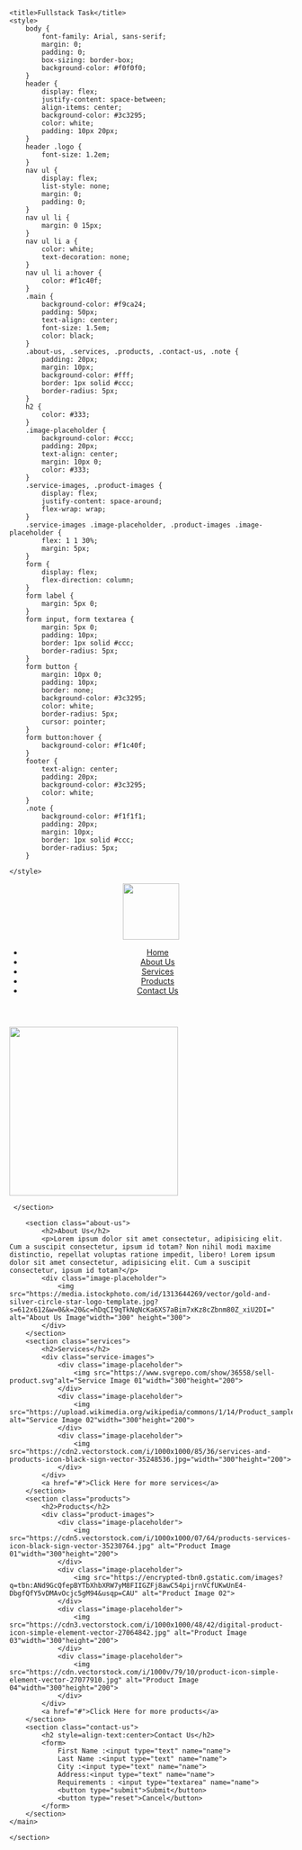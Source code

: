 <!DOCTYPE html>
<html lang="en">
<head>
   
    <title>Fullstack Task</title>
    <style>
        body {
            font-family: Arial, sans-serif;
            margin: 0;
            padding: 0;
            box-sizing: border-box;
            background-color: #f0f0f0;
        }
        header {
            display: flex;
            justify-content: space-between;
            align-items: center;
            background-color: #3c3295;
            color: white;
            padding: 10px 20px;
        }
        header .logo {
            font-size: 1.2em;
        }
        nav ul {
            display: flex;
            list-style: none;
            margin: 0;
            padding: 0;
        }
        nav ul li {
            margin: 0 15px;
        }
        nav ul li a {
            color: white;
            text-decoration: none;
        }
        nav ul li a:hover {
            color: #f1c40f;
        }
        .main {
            background-color: #f9ca24;
            padding: 50px;
            text-align: center;
            font-size: 1.5em;
            color: black;
        }
        .about-us, .services, .products, .contact-us, .note {
            padding: 20px;
            margin: 10px;
            background-color: #fff;
            border: 1px solid #ccc;
            border-radius: 5px;
        }
        h2 {
            color: #333;
        }
        .image-placeholder {
            background-color: #ccc;
            padding: 20px;
            text-align: center;
            margin: 10px 0;
            color: #333;
        }
        .service-images, .product-images {
            display: flex;
            justify-content: space-around;
            flex-wrap: wrap;
        }
        .service-images .image-placeholder, .product-images .image-placeholder {
            flex: 1 1 30%;
            margin: 5px;
        }
        form {
            display: flex;
            flex-direction: column;
        }
        form label {
            margin: 5px 0;
        }
        form input, form textarea {
            margin: 5px 0;
            padding: 10px;
            border: 1px solid #ccc;
            border-radius: 5px;
        }
        form button {
            margin: 10px 0;
            padding: 10px;
            border: none;
            background-color: #3c3295;
            color: white;
            border-radius: 5px;
            cursor: pointer;
        }
        form button:hover {
            background-color: #f1c40f;
        }
        footer {
            text-align: center;
            padding: 20px;
            background-color: #3c3295;
            color: white;
        }
        .note {
            background-color: #f1f1f1;
            padding: 20px;
            margin: 10px;
            border: 1px solid #ccc;
            border-radius: 5px;
        }
       
    </style>
</head>
<body>
    <header>
        <div class="logo"><img src="https://media.istockphoto.com/id/1313644269/vector/gold-and-silver-circle-star-logo-template.jpg?s=612x612&w=0&k=20&c=hDqCI9qTkNqNcKa6XS7aBim7xKz8cZbnm80Z_xiU2DI="width="100" height="100"></div>
        <nav>
            <ul>
                <li><a href="service.jpg">Home</a></li>
                <li><a href="fkjsd.jpg">About Us</a></li>
                <li><a href="gjrfg.png">Services</a></li>
                <li><a href="jgirkg.png">Products</a></li>
                <li><a href="gjf.png">Contact Us</a></li>
            </ul>
        </nav>
    </header>
    <main>
    <section>
        <div class="main"><img src="https://media.istockphoto.com/id/1313644269/vector/gold-and-silver-circle-star-logo-template.jpg?s=612x612&w=0&k=20&c=hDqCI9qTkNqNcKa6XS7aBim7xKz8cZbnm80Z_xiU2DI="width="300" height="300"></div>
           
     </section>    
       
        <section class="about-us">
            <h2>About Us</h2>
            <p>Lorem ipsum dolor sit amet consectetur, adipisicing elit. Cum a suscipit consectetur, ipsum id totam? Non nihil modi maxime distinctio, repellat voluptas ratione impedit, libero! Lorem ipsum dolor sit amet consectetur, adipisicing elit. Cum a suscipit consectetur, ipsum id totam?</p>
            <div class="image-placeholder">
                <img src="https://media.istockphoto.com/id/1313644269/vector/gold-and-silver-circle-star-logo-template.jpg?s=612x612&w=0&k=20&c=hDqCI9qTkNqNcKa6XS7aBim7xKz8cZbnm80Z_xiU2DI=" alt="About Us Image"width="300" height="300">
            </div>
        </section>
        <section class="services">
            <h2>Services</h2>
            <div class="service-images">
                <div class="image-placeholder">
                    <img src="https://www.svgrepo.com/show/36558/sell-product.svg"alt="Service Image 01"width="300"height="200">
                </div>
                <div class="image-placeholder">
                    <img src="https://upload.wikimedia.org/wikipedia/commons/1/14/Product_sample_icon_picture.png" alt="Service Image 02"width="300"height="200">
                </div>
                <div class="image-placeholder">
                    <img src="https://cdn2.vectorstock.com/i/1000x1000/85/36/services-and-products-icon-black-sign-vector-35248536.jpg="width="300"height="200">
                </div>
            </div>
            <a href="#">Click Here for more services</a>
        </section>
        <section class="products">
            <h2>Products</h2>
            <div class="product-images">
                <div class="image-placeholder">
                    <img src="https://cdn5.vectorstock.com/i/1000x1000/07/64/products-services-icon-black-sign-vector-35230764.jpg" alt="Product Image 01"width="300"height="200">
                </div>
                <div class="image-placeholder">
                    <img src="https://encrypted-tbn0.gstatic.com/images?q=tbn:ANd9GcQfepBYTbXhbXRW7yM8FIIGZFj8awC54pijrnVCfUKwUnE4-DbgfQfY5vDMAvOcjc5gM94&usqp=CAU" alt="Product Image 02">
                </div>
                <div class="image-placeholder">
                    <img src="https://cdn3.vectorstock.com/i/1000x1000/48/42/digital-product-icon-simple-element-vector-27064842.jpg" alt="Product Image 03"width="300"height="200">
                </div>
                <div class="image-placeholder">
                    <img src="https://cdn.vectorstock.com/i/1000v/79/10/product-icon-simple-element-vector-27077910.jpg" alt="Product Image 04"width="300"height="200">
                </div>
            </div>
            <a href="#">Click Here for more products</a>
        </section>
        <section class="contact-us">
            <h2 style=align-text:center>Contact Us</h2>
            <form>
                First Name :<input type="text" name="name">
                Last Name :<input type="text" name="name">
                City :<input type="text" name="name">
                Address:<input type="text" name="name">
                Requirements : <input type="textarea" name="name">
                <button type="submit">Submit</button>
                <button type="reset">Cancel</button>
            </form>
        </section>
    </main>
   
    </section>
</body>
</html>

